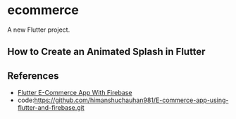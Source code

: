 # ecommerce

A new Flutter project.

## How to Create an Animated Splash in Flutter

## References
- [Flutter E-Commerce App With Firebase](https://www.youtube.com/playlist?list=PL3aehgbHFgW_vgqJzLEa9q9btS8IP1Lsz)
- code:https://github.com/himanshuchauhan981/E-commerce-app-using-flutter-and-firebase.git


